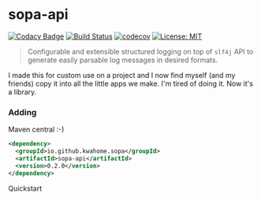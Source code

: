 # sopa-api
[![Codacy Badge](https://api.codacy.com/project/badge/Grade/32bcb84ca18842358fdd6f86956ddbdd)](https://app.codacy.com/app/kwahome/structlog4j-api?utm_source=github.com&utm_medium=referral&utm_content=kwahome/structlog4j-api&utm_campaign=Badge_Grade_Dashboard)
[![Build Status](https://travis-ci.com/kwahome/structlog4j-api.svg?branch=master)](https://travis-ci.com/kwahome/structlog4j-api)
[![codecov](https://codecov.io/gh/kwahome/structlog4j-api/branch/master/graph/badge.svg)](https://codecov.io/gh/kwahome/structlog4j-api)
[![License: MIT](https://img.shields.io/badge/License-MIT-yellow.svg)](https://opensource.org/licenses/MIT)

> Configurable and extensible structured logging on top of `slf4j` API to generate easily parsable log messages in desired formats.

I made this for custom use on a project and I now find myself (and my friends) copy it into all the little apps we make. I'm tired of doing it. Now it's a library.

### Adding 
Maven central :-)

```xml
<dependency>
  <groupId>io.github.kwahome.sopa</groupId>
  <artifactId>sopa-api</artifactId>
  <version>0.2.0</version>
</dependency>
```

Quickstart

```java


```